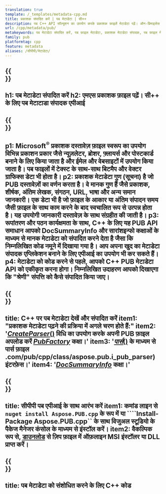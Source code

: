 ```yaml
---
translation: true
template: /_templates/metadata-cpp.md
title: प्रकाशक संपादित करें | पब मेटाडेटा | सी++
description: पब C++ API सॉल्यूशन का उपयोग करके प्रकाशक फ़ाइलें मेटाडेटा पढ़ें। ऑन-प्रिमाइसेस C++ API आपको समरीइन्फो और DocSummaryInfo प्रॉपर्टीज़ तक पहुँच प्रदान करता है।
url: /cpp/metadata/pub/
metakeywords: पब मेटाडेटा संपादित करें, पब फ़ाइल मेटाडेटा, प्रकाशक मेटाडेटा संपादक, पब फ़ाइल मेटाडेटा पढ़ें, पब मेटाडेटा पढ़ें
family: pub
platformtag: cpp
feature: metadata
aliases: /सीपीपी/मेटाडेटा/
---
```


{{<section banner>}}
---
h1: पब मेटाडेटा संपादित करें
h2: एमएस प्रकाशक फ़ाइल पढ़ें। सी++ के लिए पब मेटाटाडा संपादक एपीआई
---

{{<section overview>}}
---
p1: Microsoft<sup>®</sup> प्रकाशक दस्तावेज़ फ़ाइल स्वरूप का उपयोग विभिन्न प्रकाशन प्रकार जैसे न्यूज़लेटर, ब्रोशर, फ़्लायर्स और पोस्टकार्ड बनाने के लिए किया जाता है और ईमेल और वेबसाइटों में उपयोग किया जाता है। पब फाइलों में टेक्स्ट के साथ-साथ बिटमैप और वेक्टर ग्राफिक्स डेटा भी होता है।
p2: प्रकाशक मेटाडेटा गुण (सूचना) है जो PUB दस्तावेज़ों का वर्णन करता है। वे मानक गुण हैं जैसे प्रकाशक, शीर्षक, अंतिम लेखक, संगठन, URL, भाषा और अन्य समान जानकारी। एक डेटा भी है जो फ़ाइल के आकार या अंतिम संपादन समय जैसी फ़ाइल के साथ काम करने के बाद स्वचालित रूप से उत्पन्न होता है। यह उपयोगी जानकारी दस्तावेज़ के साथ संग्रहीत की जाती है।
p3: रूपांतरण और पठन कार्यक्षमता के साथ, C++ के लिए यह PUB API समाधान आपको DocSummaryInfo और सारांशइन्फो कक्षाओं के माध्यम से मानक मेटाडेटा को संपादित करने देता है जैसा कि निम्नलिखित कोड नमूने में दिखाया गया है। आप अपना खुद का मेटाडेटा संपादक एप्लिकेशन बनाने के लिए एपीआई का उपयोग भी कर सकते हैं।
p4: मेटाडेटा को कोड करने से पहले, आपको C++ PUB मेटाडेटा API को एकीकृत करना होगा। निम्नलिखित उदाहरण आपको दिखाएगा कि "श्रेणी" संपत्ति को कैसे संपादित किया जाए।
---

{{<section feature1>}}
---
title: C++ पर पब मेटाडेटा देखें और संपादित करें
item1: "प्रकाशक मेटाडेटा पढ़ने की प्रक्रिया में अगले चरण होते हैं:"
item2: '[*CreateParser*()](https://reference.aspose.com/pub/cpp/class/aspose.pub.pub_factory#a88c04c4c35d45ee8febc7e1554d03c4b) विधि का उपयोग करके अपनी PUB फ़ाइल अपलोड करें [*PubFactory*](https://reference.aspose.com/pub/cpp/class/aspose.pub.pub_factory) कक्षा।'
item3: '[*पार्स*()](https://reference.aspose.com/pub/cpp/class/aspose.pub.i_pub_parser#ae9fc7043f382a5b4a7b694f0fe477915) के माध्यम से पार्स फ़ाइल .com/pub/cpp/class/aspose.pub.i_pub_parser) इंटरफ़ेस।'
item4: '[*DocSummaryInfo*](https://reference.aspose.com/pub/cpp/class/aspose.pub.doc_summary_info) कक्षा।'
---

{{<section feature2>}}
---
title: सीपीपी पब एपीआई के साथ आरंभ करें
item1: कमांड लाइन से ```nuget install Aspose.PUB.cpp``` के रूप में या ````Install-Package Aspose.PUB.cpp`` के साथ विजुअल स्टूडियो के पैकेज मैनेजर कंसोल के माध्यम से इंस्टॉल करें।
item2: वैकल्पिक रूप से, [डाउनलोड](https://releases.aspose.com/pub/cpp/) से ज़िप फ़ाइल में ऑफ़लाइन MSI इंस्टॉलर या DLL प्राप्त करें।
---

{{<section codeexample>}}
---
title: पब मेटाडेटा को संशोधित करने के लिए C++ कोड
---
